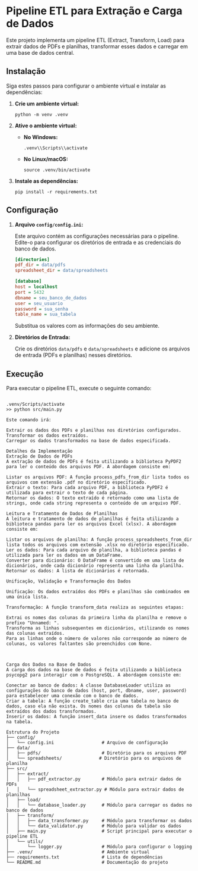 # Pipeline ETL para Extração e Carga de Dados

Este projeto implementa um pipeline ETL (Extract, Transform, Load) para extrair dados de PDFs e planilhas, transformar esses dados e carregar em uma base de dados central.


## Instalação

Siga estes passos para configurar o ambiente virtual e instalar as dependências:

1.  **Crie um ambiente virtual:**

    ```shell
    python -m venv .venv
    ```

2.  **Ative o ambiente virtual:**

    -   **No Windows:**

        ```shell
        .venv\\Scripts\\activate
        ```

    -   **No Linux/macOS:**

        ```shell
        source .venv/bin/activate
        ```

3.  **Instale as dependências:**

    ```shell
    pip install -r requirements.txt
    ```

## Configuração

1.  **Arquivo `config/config.ini`:**

    Este arquivo contém as configurações necessárias para o pipeline. Edite-o para configurar os diretórios de entrada e as credenciais do banco de dados.

    ```ini
    [directories]
    pdf_dir = data/pdfs
    spreadsheet_dir = data/spreadsheets

    [database]
    host = localhost
    port = 5432
    dbname = seu_banco_de_dados
    user = seu_usuario
    password = sua_senha
    table_name = sua_tabela
    ```

    Substitua os valores com as informações do seu ambiente.

2.  **Diretórios de Entrada:**

    Crie os diretórios `data/pdfs` e `data/spreadsheets` e adicione os arquivos de entrada (PDFs e planilhas) nesses diretórios.

## Execução

Para executar o pipeline ETL, execute o seguinte comando:

```shell

.venv/Scripts/activate
>> python src/main.py

Este comando irá:

Extrair os dados dos PDFs e planilhas nos diretórios configurados.
Transformar os dados extraídos.
Carregar os dados transformados na base de dados especificada.

Detalhes da Implementação
Extração de Dados de PDFs
A extração de dados de PDFs é feita utilizando a biblioteca PyPDF2 para ler o conteúdo dos arquivos PDF. A abordagem consiste em:

Listar os arquivos PDF: A função process_pdfs_from_dir lista todos os arquivos com extensão .pdf no diretório especificado.
Extrair o texto: Para cada arquivo PDF, a biblioteca PyPDF2 é utilizada para extrair o texto de cada página.
Retornar os dados: O texto extraído é retornado como uma lista de strings, onde cada string representa o conteúdo de um arquivo PDF.

Leitura e Tratamento de Dados de Planilhas
A leitura e tratamento de dados de planilhas é feita utilizando a biblioteca pandas para ler os arquivos Excel (xlsx). A abordagem consiste em:

Listar os arquivos de planilha: A função process_spreadsheets_from_dir lista todos os arquivos com extensão .xlsx no diretório especificado.
Ler os dados: Para cada arquivo de planilha, a biblioteca pandas é utilizada para ler os dados em um DataFrame.
Converter para dicionário: O DataFrame é convertido em uma lista de dicionários, onde cada dicionário representa uma linha da planilha.
Retornar os dados: A lista de dicionários é retornada.

Unificação, Validação e Transformação dos Dados

Unificação: Os dados extraídos dos PDFs e planilhas são combinados em uma única lista.

Transformação: A função transform_data realiza as seguintes etapas:

Extrai os nomes das colunas da primeira linha da planilha e remove o prefixo "Unnamed: ".
Transforma as linhas subsequentes em dicionários, utilizando os nomes das colunas extraídos.
Para as linhas onde o número de valores não corresponde ao número de colunas, os valores faltantes são preenchidos com None.



Carga dos Dados na Base de Dados
A carga dos dados na base de dados é feita utilizando a biblioteca psycopg2 para interagir com o PostgreSQL. A abordagem consiste em:

Conectar ao banco de dados: A classe DatabaseLoader utiliza as configurações do banco de dados (host, port, dbname, user, password) para estabelecer uma conexão com o banco de dados.
Criar a tabela: A função create_table cria uma tabela no banco de dados, caso ela não exista. Os nomes das colunas da tabela são extraídos dos dados transformados.
Inserir os dados: A função insert_data insere os dados transformados na tabela.

Estrutura do Projeto
├── config/
│   └── config.ini                  # Arquivo de configuração
├── data/
│   ├── pdfs/                       # Diretório para os arquivos PDF
│   └── spreadsheets/              # Diretório para os arquivos de planilha
├── src/
│   ├── extract/
│   │   ├── pdf_extractor.py        # Módulo para extrair dados de PDFs
│   │   └── spreadsheet_extractor.py # Módulo para extrair dados de planilhas
│   ├── load/
│   │   └── database_loader.py      # Módulo para carregar os dados no banco de dados
│   ├── transform/
│   │   ├── data_transformer.py     # Módulo para transformar os dados
│   │   └── data_validator.py       # Módulo para validar os dados
│   ├── main.py                     # Script principal para executar o pipeline ETL
│   └── utils/
│       └── logger.py               # Módulo para configurar o logging
├── .venv/                          # Ambiente virtual
├── requirements.txt                # Lista de dependências
└── README.md                       # Documentação do projeto



